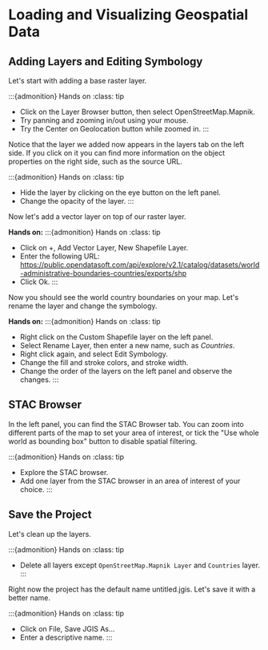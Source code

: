 # Loading and Visualizing Geospatial Data

## Adding Layers and Editing Symbology

Let's start with adding a base raster layer.

:::{admonition} Hands on
:class: tip
- Click on the Layer Browser button, then select OpenStreetMap.Mapnik.
- Try panning and zooming in/out using your mouse.
- Try the Center on Geolocation button while zoomed in.
:::

Notice that the layer we added now appears in the layers tab on the left
side. If you click on it you can find more information on the object
properties on the right side, such as the source URL.

:::{admonition} Hands on
:class: tip
- Hide the layer by clicking on the eye button on the left panel.
- Change the opacity of the layer.
:::

Now let's add a vector layer on top of our raster layer.

**Hands on:**
:::{admonition} Hands on
:class: tip
- Click on +, Add Vector Layer, New Shapefile Layer.
- Enter the following URL:
  <https://public.opendatasoft.com/api/explore/v2.1/catalog/datasets/world-administrative-boundaries-countries/exports/shp>
- Click Ok.
:::

Now you should see the world country boundaries on your map. Let's
rename the layer and change the symbology.

**Hands on:**
:::{admonition} Hands on
:class: tip
- Right click on the Custom Shapefile layer on the left panel.
- Select Rename Layer, then enter a new name, such as *Countries*.
- Right click again, and select Edit Symbology.
- Change the fill and stroke colors, and stroke width.
- Change the order of the layers on the left panel and observe the
  changes.
:::

## STAC Browser

In the left panel, you can find the STAC Browser tab. You can zoom into
different parts of the map to set your area of interest, or tick the
"Use whole world as bounding box" button to disable spatial filtering.

:::{admonition} Hands on
:class: tip
- Explore the STAC browser.
- Add one layer from the STAC browser in an area of interest of your
  choice.
:::

## Save the Project

Let's clean up the layers. 

:::{admonition} Hands on
:class: tip
- Delete all layers except `OpenStreetMap.Mapnik Layer` and `Countries` layer. 
:::

Right now the project has the default name untitled.jgis. Let's save it
with a better name.

:::{admonition} Hands on
:class: tip
- Click on File, Save JGIS As...
- Enter a descriptive name.
:::
